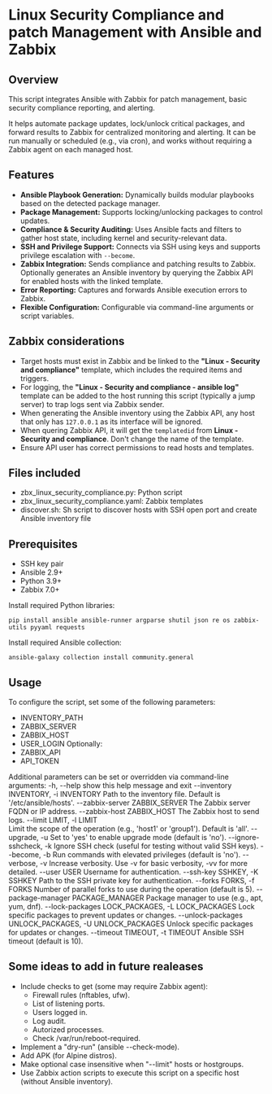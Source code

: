 # Linux Security Compliance and patch Management with Ansible and Zabbix

## Overview

This script integrates Ansible with Zabbix for patch management, basic security compliance reporting, and alerting.

It helps automate package updates, lock/unlock critical packages, and forward results to Zabbix for centralized monitoring and alerting. It can be run manually or scheduled (e.g., via cron), and works without requiring a Zabbix agent on each managed host.

## Features

- **Ansible Playbook Generation:** Dynamically builds modular playbooks based on the detected package manager.
- **Package Management:** Supports locking/unlocking packages to control updates.
- **Compliance & Security Auditing:** Uses Ansible facts and filters to gather host state, including kernel and security-relevant data.
- **SSH and Privilege Support:** Connects via SSH using keys and supports privilege escalation with `--become`.
- **Zabbix Integration:** Sends compliance and patching results to Zabbix. Optionally generates an Ansible inventory by querying the Zabbix API for enabled hosts with the linked template.
- **Error Reporting:** Captures and forwards Ansible execution errors to Zabbix.
- **Flexible Configuration:** Configurable via command-line arguments or script variables.

## Zabbix considerations

- Target hosts must exist in Zabbix and be linked to the **"Linux - Security and compliance"** template, which includes the required items and triggers.
- For logging, the **"Linux - Security and compliance - ansible log"** template can be added to the host running this script (typically a jump server) to trap logs sent via Zabbix sender.
- When generating the Ansible inventory using the Zabbix API, any host that only has `127.0.0.1` as its interface will be ignored.
- When quering Zabbix API, it will get the `templatedid` from **Linux - Security and compliance**. Don't change the name of the template.
- Ensure API user has correct permissions to read hosts and templates.

## Files included

- zbx_linux_security_compliance.py: Python script
- zbx_linux_security_compliance.yaml: Zabbix templates
- discover.sh: Sh script to discover hosts with SSH open port and create Ansible inventory file

## Prerequisites

- SSH key pair
- Ansible 2.9+
- Python 3.9+
- Zabbix 7.0+

Install required Python libraries:

    pip install ansible ansible-runner argparse shutil json re os zabbix-utils pyyaml requests

Install required Ansible collection:

    ansible-galaxy collection install community.general
	
## Usage

To configure the script, set some of the following parameters:
- INVENTORY_PATH
- ZABBIX_SERVER
- ZABBIX_HOST
- USER_LOGIN
Optionally:
- ZABBIX_API
- API_TOKEN

Additional parameters can be set or overridden via command-line arguments:
    -h, --help            show this help message and exit
    --inventory INVENTORY, -i INVENTORY
                          Path to the inventory file. Default is '/etc/ansible/hosts'.
    --zabbix-server ZABBIX_SERVER
                          The Zabbix server FQDN or IP address.
    --zabbix-host ZABBIX_HOST
                          The Zabbix host to send logs.
    --limit LIMIT, -l LIMIT  
                          Limit the scope of the operation (e.g., 'host1' or 'group1'). Default is 'all'.
    --upgrade, -u         Set to 'yes' to enable upgrade mode (default is 'no').
    --ignore-sshcheck, -k
                          Ignore SSH check (useful for testing without valid SSH keys).
    --become, -b          Run commands with elevated privileges (default is 'no').
    --verbose, -v         Increase verbosity. Use -v for basic verbosity, -vv for more detailed.
    --user USER           Username for authentication.
    --ssh-key SSHKEY, -K SSHKEY
                          Path to the SSH private key for authentication.
    --forks FORKS, -f FORKS
                          Number of parallel forks to use during the operation (default is 5).
    --package-manager PACKAGE_MANAGER
                          Package manager to use (e.g., apt, yum, dnf).
    --lock-packages LOCK_PACKAGES, -L LOCK_PACKAGES
                          Lock specific packages to prevent updates or changes.
    --unlock-packages UNLOCK_PACKAGES, -U UNLOCK_PACKAGES
                          Unlock specific packages for updates or changes.
    --timeout TIMEOUT, -t TIMEOUT
                        Ansible SSH timeout (default is 10).

## Some ideas to add in future realeases

- Include checks to get (some may require Zabbix agent):
  - Firewall rules (nftables, ufw).
  - List of listening ports.
  - Users logged in.
  - Log audit.
  - Autorized processes.
  - Check /var/run/reboot-required.
- Implement a "dry-run" (ansible --check-mode).
- Add APK (for Alpine distros).
- Make optional case insensitive when "--limit" hosts or hostgroups.
- Use Zabbix action scripts to execute this script on a specific host (without Ansible inventory).